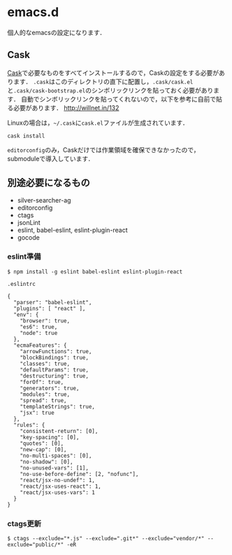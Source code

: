 # emacs.d
個人的なemacsの設定になります．

## Cask

[Cask](https://github.com/cask/cask)で必要なものをすべてインストールするので，Caskの設定をする必要があります．
`.cask`はこのディレクトリの直下に配置し，`.cask/cask.el`と`.cask/cask-bootstrap.el`のシンボリックリンクを貼っておく必要があります．
自動でシンボリックリンクを貼ってくれないので，以下を参考に自前で貼る必要があります．
http://willnet.in/132

Linuxの場合は，`~/.cask`に`cask.el`ファイルが生成されています．

```
cask install
```

`editorconfig`のみ，Caskだけでは作業領域を確保できなかったので，submoduleで導入しています．

## 別途必要になるもの
- silver-searcher-ag
- editorconfig
- ctags
- jsonLint
- eslint, babel-eslint, eslint-plugin-react
- gocode

### eslint準備
```
$ npm install -g eslint babel-eslint eslint-plugin-react
```

`.eslintrc`

```
{
  "parser": "babel-eslint",
  "plugins": [ "react" ],
  "env": {
    "browser": true,
    "es6": true,
    "node": true
  },
  "ecmaFeatures": {
    "arrowFunctions": true,
    "blockBindings": true,
    "classes": true,
    "defaultParams": true,
    "destructuring": true,
    "forOf": true,
    "generators": true,
    "modules": true,
    "spread": true,
    "templateStrings": true,
    "jsx": true
  },
  "rules": {
    "consistent-return": [0],
    "key-spacing": [0],
    "quotes": [0],
    "new-cap": [0],
    "no-multi-spaces": [0],
    "no-shadow": [0],
    "no-unused-vars": [1],
    "no-use-before-define": [2, "nofunc"],
    "react/jsx-no-undef": 1,
    "react/jsx-uses-react": 1,
    "react/jsx-uses-vars": 1
  }
}
```


### ctags更新
```
$ ctags --exclude="*.js" --exclude=".git*" --exclude="vendor/*" --exclude="public/*" -eR
```

